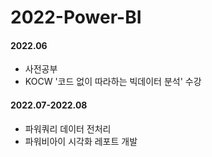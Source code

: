 # 2022-Power-BI

#### 2022.06 
* 사전공부
* KOCW '코드 없이 따라하는 빅데이터 분석' 수강

#### 2022.07-2022.08 
* 파워쿼리 데이터 전처리
* 파워비아이 시각화 레포트 개발

